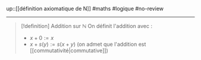 up::[[définition axiomatique de N]]
#maths #logique #no-review 

---

> [!definition] Addition sur $\mathbb{N}$
> On définit l'addition avec :
>  - $x + 0 := x$
>  - $x+ s(y) := s(x+y)$
> (on admet que l'addition est [[commutativité|commutative]])

